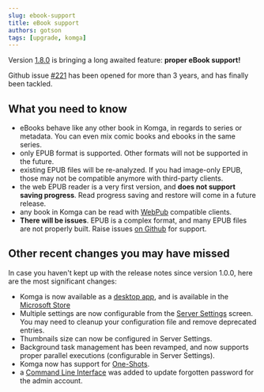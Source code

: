 ```yaml
---
slug: ebook-support
title: eBook support
authors: gotson
tags: [upgrade, komga]
---
```


Version [1.8.0](https://github.com/gotson/komga/releases/tag/1.8.0) is bringing a long awaited feature: **proper eBook support!**

Github issue [#221](https://github.com/gotson/komga/issues/221) has been opened for more than 3 years, and has finally been tackled.

## What you need to know

- eBooks behave like any other book in Komga, in regards to series or metadata. You can even mix comic books and ebooks in the same series.
- only EPUB format is supported. Other formats will not be supported in the future.
- existing EPUB files will be re-analyzed. If you had image-only EPUB, those may not be compatible anymore with third-party clients.
- the web EPUB reader is a very first version, and **does not support saving progress**. Read progress saving and restore will come in a future release.
- any book in Komga can be read with [WebPub](https://readium.org/webpub-manifest/) compatible clients.
- **There will be issues**. EPUB is a complex format, and many EPUB files are not properly built. Raise issues [on Github](https://github.com/gotson/komga/issues/new/choose) for support.

## Other recent changes you may have missed

In case you haven't kept up with the release notes since version 1.0.0, here are the most significant changes:
- Komga is now available as a [desktop app](./docs/installation/desktop), and is available in the [Microsoft Store](./docs/installation/ms-store)
- Multiple settings are now configurable from the [Server Settings](./docs/guides/server-settings) screen. You may need to cleanup your configuration file and remove deprecated entries.
- Thumbnails size can now be configured in Server Settings.
- Background task management has been revamped, and now supports proper parallel executions (configurable in Server Settings).
- Komga now has support for [One-Shots](./docs/guides/oneshots).
- a [Command Line Interface](./docs/guides/cli) was added to update forgotten password for the admin account.